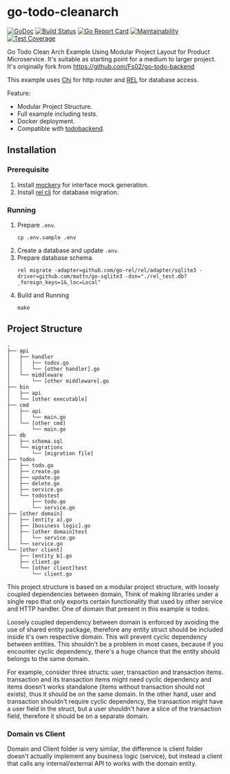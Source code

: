 # go-todo-cleanarch

[![GoDoc](https://godoc.org/github.com/h4ckm03d/go-todo-cleanarch?status.svg)](https://godoc.org/github.com/h4ckm03d/go-todo-cleanarch)
[![Build Status](https://travis-ci.org/h4ckm03d/go-todo-cleanarch.svg?branch=main)](https://travis-ci.org/h4ckm03d/go-todo-cleanarch)
[![Go Report Card](https://goreportcard.com/badge/github.com/h4ckm03d/go-todo-cleanarch)](https://goreportcard.com/report/github.com/h4ckm03d/go-todo-cleanarch)
[![Maintainability](https://api.codeclimate.com/v1/badges/ce812254a495e287b45d/maintainability)](https://codeclimate.com/github/h4ckm03d/go-todo-cleanarch/maintainability)
[![Test Coverage](https://api.codeclimate.com/v1/badges/ce812254a495e287b45d/test_coverage)](https://codeclimate.com/github/h4ckm03d/go-todo-cleanarch/test_coverage)

Go Todo Clean Arch Example Using Modular Project Layout for Product Microservice. It's suitable as starting point for a medium to larger project. It's originally fork from https://github.com/Fs02/go-todo-backend

This example uses [Chi](https://github.com/go-chi/chi) for http router and [REL](https://github.com/go-rel/rel) for database access.

Feature:

- Modular Project Structure.
- Full example including tests.
- Docker deployment.
- Compatible with [todobackend](https://www.todobackend.com/specs/index.html).

## Installation

### Prerequisite

1. Install [mockery](https://github.com/vektra/mockery#installation) for interface mock generation.
2. Install [rel cli](https://go-rel.github.io/migration/#running-migration) for database migration.

### Running

1. Prepare `.env`.
    ```
    cp .env.sample .env
    ```
2. Create a database and update `.env`.
2. Prepare database schema.
    ```
    rel migrate -adapter=github.com/go-rel/rel/adapter/sqlite3 -driver=github.com/mattn/go-sqlite3 -dsn="./rel_test.db?_foreign_keys=1&_loc=Local"
    ```
3. Build and Running
    ```
    make
    ```

## Project Structure

```
.
├── api
│   ├── handler
│   │   ├── todos.go
│   │   └── [other handler].go
│   └── middleware
│       └── [other middleware].go
├── bin
│   ├── api
│   └── [other executable]
├── cmd
│   ├── api
│   │   └── main.go
│   └── [other cmd]
│       └── main.go
├── db
│   ├── schema.sql
│   └── migrations
│       └── [migration file]
├── todos
│   ├── todo.go
│   ├── create.go
│   ├── update.go
│   ├── delete.go
│   ├── service.go
│   └── todostest
│       ├── todo.go
│       └── service.go
├── [other domain]
│   ├── [entity a].go
│   ├── [business logic].go
│   ├── [other domain]test
│   │   └── service.go
│   └── service.go
└── [other client]
    ├── [entity b].go
    ├── client.go
    └── [other client]test
        └── client.go
```

This project structure is based on a modular project structure, with loosely coupled dependencies between domain, Think of making libraries under a single repo that only exports certain functionality that used by other service and HTTP handler. One of domain that present in this example is todos.

Loosely coupled dependency between domain is enforced by avoiding the use of shared entity package, therefore any entity struct should be included inside it's own respective domain. This will prevent cyclic dependency between entities. This shouldn't be a problem in most cases, because if you encounter cyclic dependency, there's a huge chance that the entity should belongs to the same domain.

For example, consider three structs: user, transaction and transaction items. transaction and its transaction items might need cyclic dependency and items doesn't works standalone (items without transaction should not exists), thus it should be on the same domain.
In the other hand, user and transaction shouldn't require cyclic dependency, the transaction might have a user field in the struct, but a user shouldn't have a slice of the transaction field, therefore it should be on a separate domain.

### Domain vs Client

Domain and Client folder is very similar, the difference is client folder doesn't actually implement any business logic (service), but instead a client that calls any internal/external API to works with the domain entity.
